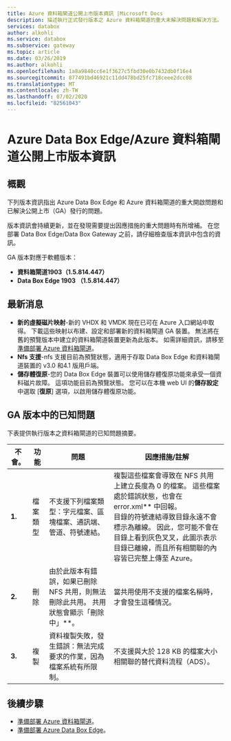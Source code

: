 ```yaml
---
title: Azure 資料箱閘道公開上市版本資訊 |Microsoft Docs
description: 描述執行正式發行版本之 Azure 資料箱閘道的重大未解決問題和解決方法。
services: databox
author: alkohli
ms.service: databox
ms.subservice: gateway
ms.topic: article
ms.date: 03/26/2019
ms.author: alkohli
ms.openlocfilehash: 1a8a9840cc6e1f3627c5fbd30e0b7432db0f16e4
ms.sourcegitcommit: 877491bd46921c11dd478bd25fc718ceee2dcc08
ms.translationtype: MT
ms.contentlocale: zh-TW
ms.lasthandoff: 07/02/2020
ms.locfileid: "82561043"
---
```

# <a name="azure-data-box-edgeazure-data-box-gateway-general-availability-release-notes"></a>Azure Data Box Edge/Azure 資料箱閘道公開上市版本資訊

## <a name="overview"></a>概觀

下列版本資訊指出 Azure Data Box Edge 和 Azure 資料箱閘道的重大開啟問題和已解決公開上市（GA）發行的問題。 

版本資訊會持續更新，並在發現需要提出因應措施的重大問題時有所增補。 在您部署 Data Box Edge/Data Box Gateway 之前，請仔細檢查版本資訊中包含的資訊。

GA 版本對應于軟體版本：

- **資料箱閘道1903（1.5.814.447）**
- **Data Box Edge 1903 （1.5.814.447）**


## <a name="whats-new"></a>最新消息

- **新的虛擬磁片映射**-新的 VHDX 和 VMDK 現在已可在 Azure 入口網站中取得。 下載這些映射以布建、設定和部署新的資料箱閘道 GA 裝置。 無法將在舊的預覽版本中建立的資料箱閘道裝置更新為此版本。 如需詳細資訊，請移至[準備部署 Azure 資料箱閘道](data-box-gateway-deploy-prep.md)。
- **Nfs 支援**-nfs 支援目前為預覽狀態，適用于存取 Data Box Edge 和資料箱閘道裝置的 v3.0 和4.1 版用戶端。
- **儲存體復原**-您的 Data Box Edge 裝置可以使用儲存體復原功能來承受一個資料磁片故障。 這項功能目前為預覽狀態。 您可以在本機 web UI 的**儲存設定**中選取 [**復原**] 選項，以啟用儲存體復原功能。


## <a name="known-issues-in-ga-release"></a>GA 版本中的已知問題

下表提供執行版本之資料箱閘道的已知問題摘要。

| 不會。 | 功能 | 問題 | 因應措施/註解 |
| --- | --- | --- | --- |
| **1.** |檔案類型 | 不支援下列檔案類型：字元檔案、區塊檔案、通訊端、管道、符號連結。  |複製這些檔案會導致在 NFS 共用上建立長度為 0 的檔案。 這些檔案處於錯誤狀態，也會在 error.xml** 中回報。 <br> 目錄的符號連結導致目錄永遠不會標示為離線。 因此，您可能不會在目錄上看到灰色叉叉，此圖示表示目錄已離線，而且所有相關聯的內容皆已完整上傳至 Azure。 |
| **2.** |刪除 | 由於此版本有錯誤，如果已刪除 NFS 共用，則無法刪除此共用。 共用狀態會顯示「刪除中」**。  |當共用使用不支援的檔案名稱時，才會發生這種情況。 |
| **3.** |複製 | 資料複製失敗，發生錯誤：無法完成要求的作業，因為檔案系統有所限制。  |不支援與大於 128 KB 的檔案大小相關聯的替代資料流程（ADS）。   |


## <a name="next-steps"></a>後續步驟

- [準備部署 Azure 資料箱閘道](data-box-gateway-deploy-prep.md)。
- [準備部署 Azure Data Box Edge](azure-stack-edge-deploy-prep.md)。
